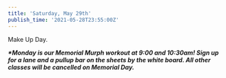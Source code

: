 ```yaml
---
title: 'Saturday, May 29th'
publish_time: '2021-05-28T23:55:00Z'
---
```


Make Up Day.

***\*Monday is our Memorial Murph workout at 9:00 and 10:30am! Sign up
for a lane and a pullup bar on the sheets by the white board. All other
classes will be cancelled on Memorial Day.***
